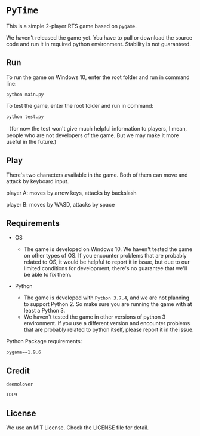# `PyTime`

This is a simple 2-player RTS game based on `pygame`.

We haven't released the game yet. You have to pull or download the source code and run it in required python environment. Stability is not guaranteed.

## Run

To run the game on Windows 10, enter the root folder and run in command line:

`python main.py`

To test the game, enter the root folder and run in command:

`python test.py`

（for now the test won't give much helpful information to players, I mean, people who are not developers of the game. But we may make it more useful in the future.)

## Play

There's two characters available in the game. Both of them can move and attack by keyboard input.

player A: moves by arrow keys, attacks by backslash

player B: moves by WASD, attacks by space

## Requirements

- OS
  - The game is developed on Windows 10. We haven't tested the game on other types of OS. If you encounter problems that are probably related to OS, it would be helpful to report it in issue, but due to our limited conditions for development, there's no guarantee that we'll be able to fix them.

- Python
  - The game is developed with `Python 3.7.4`, and we are not planning to support Python 2. So make sure you are running the game with at least a Python 3. 
  - We haven't tested the game in other versions of python 3 environment. If you use a different version and encounter problems that are probably related to python itself, please report it in the issue.

Python Package requirements:

`pygame==1.9.6`

## Credit

`deemolover`

`TDL9`

## License

We use an MIT License. Check the LICENSE file for detail.